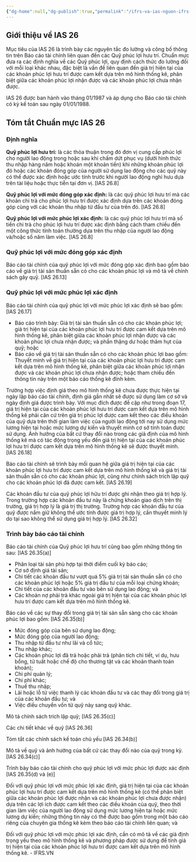 ```yaml
---
{"dg-home":null,"dg-publish":true,"permalink":"/ifrs-va-ias-nguon-ifrs-org/ias/ias-learning/ias-26-accounting-and-reporting-by-retirement-benefit-plans-ifrs-vn/","dgPassFrontmatter":true,"noteIcon":""}
---
```


## Giới thiệu về IAS 26


Mục tiêu của IAS 26 là trình bày các nguyên tắc đo lường và công bố thông tin trên Báo cáo tài chính liên quan đến các Quỹ phúc lợi hưu trí. Chuẩn mực đưa ra các định nghĩa về các Quỹ phúc lợi, quy định cách thức đo lường đối với mỗi loại khác nhau, đặc biệt là vấn đề liên quan đến giá trị hiện tại của các khoản phúc lợi hưu trí được cam kết dựa trên mô hình thống kê, phân biệt giữa các khoản phúc lợi nhận được và các khoản phúc lợi chưa nhận được.

IAS 26 được ban hành vào tháng 01/1987 và áp dụng cho Báo cáo tài chính có kỳ kế toán sau ngày 01/01/1988.

## Tóm tắt Chuẩn mực IAS 26

### Định nghĩa

**Quỹ phúc lợi hưu trí:** là các thỏa thuận trong đó đơn vị cung cấp phúc lợi cho người lao động trong hoặc sau khi chấm dứt phục vụ (dưới hình thức thu nhập hàng năm hoặc khoán một khoản tiền) khi những khoản phúc lợi đó hoặc các khoản đóng góp của người sử dụng lao động cho các quỹ này có thể được xác định hoặc ước tính trước khi người lao động nghỉ hưu dựa trên tài liệu hoặc thực tiễn tại đơn vị. [IAS 26.8]

**Quỹ phúc lợi với mức đóng góp xác định:** là các quỹ phúc lợi hưu trí mà các khoản chi trả cho phúc lợi hưu trí được xác định dựa trên các khoản đóng góp cùng với các khoản thu nhập từ đầu tư của trên đó. [IAS 26.8]

**Quỹ phúc lợi với mức phúc lợi xác định:** là các quỹ phúc lợi hưu trí mà số tiền chi trả cho phúc lợi hưu trí được xác định bằng cách tham chiếu đến một công thức tính toán thường dựa trên thu nhập của người lao động và/hoặc số năm làm việc. [IAS 26.8]

### Quỹ phúc lợi với mức đóng góp xác định

Báo cáo tài chính của quỹ phúc lợi với mức đóng góp xác định bao gồm báo cáo về giá trị tài sản thuần sẵn có cho các khoản phúc lợi và mô tả về chính sách gây quỹ. [IAS 26.13]

### Quỹ phúc lợi với mức phúc lợi xác định

Báo cáo tài chính của quỹ phúc lợi với mức phúc lợi xác định sẽ bao gồm: [IAS 26.17]

- Báo cáo trình bày: Giá trị tài sản thuần sẵn có cho các khoản phúc lợi; giá trị hiện tại của các khoản phúc lợi hưu trí được cam kết dựa trên mô hình thống kê, phân biệt giữa các khoản phúc lợi nhận được và các khoản phúc lợi chưa nhận được; và phần thặng dư hoặc thâm hụt của quỹ; hoặc
- Báo cáo về giá trị tài sản thuần sẵn có cho các khoản phúc lợi bao gồm: Thuyết minh về giá trị hiện tại của các khoản phúc lợi hưu trí được cam kết dựa trên mô hình thống kê, phân biệt giữa các khoản phúc lợi nhận được và các khoản phúc lợi chưa nhận được; hoặc tham chiếu đến thông tin này trên một báo cáo thống kê đính kèm.

Trường hợp việc định giá theo mô hình thống kê chưa được thực hiện tại ngày lập báo cáo tài chính, định giá gần nhất sẽ được sử dụng làm cơ sở và ngày định giá được trình bày. Với mục đích được đề cập như trong đoạn 17, giá trị hiện tại của các khoản phúc lợi hưu trí được cam kết dựa trên mô hình thống kê phải căn cứ trên giá trị phúc lợi được cam kết theo các điều khoản của quỹ dựa trên thời gian làm việc của người lao động tới nay sử dụng mức lương hiện tại hoặc mức lương dự kiến và thuyết minh cơ sở tính toán được sử dụng. Ảnh hưởng của bất cứ thay đổi nào trong các giả định của mô hình thống kê mà có tác động trọng yếu đến giá trị hiện tại của các khoản phúc lợi hưu trí được cam kết dựa trên mô hình thống kê sẽ được thuyết minh. [IAS 26.18]

Báo cáo tài chính sẽ trình bày mối quan hệ giữa giá trị hiện tại của các khoản phúc lợi hưu trí được cam kết dựa trên mô hình thống kê và giá trị tài sản thuần sẵn có cho các khoản phúc lợi, cũng như chính sách trích lập quỹ cho các khoản phúc lợi đã được cam kết. [IAS 26.19]

Các khoản đầu tư của quỹ phúc lợi hữu trí được ghi nhận theo giá trị hợp lý. Trong trường hợp các khoản đầu tư này là chứng khoán giao dịch trên thị trường, giá trị hợp lý là giá trị thị trường. Trường hợp các khoản đầu tư của quỹ được nắm giữ không thể ước tính được giá trị hợp lý, cần thuyết minh lý do tại sao không thể sử dụng giá trị hợp lý. [IAS 26.32]

### Trình bày báo cáo tài chính

Báo cáo tài chính của Quỹ phúc lợi hưu trí cũng bao gồm những thông tin sau: [IAS 26.35(a)]

- Phân loại tài sản phù hợp tại thời điểm cuối kỳ báo cáo;
- Cơ sở định giá tài sản;
- Chi tiết các khoản đầu tư vượt quá 5% giá trị tài sản thuần sẵn có cho các khoản phúc lợi hoặc 5% giá trị đầu tư của mỗi loại chứng khoán;
- Chi tiết của các khoản đầu tư vào bên sử dụng lao động; và
- Các khoản nợ phải trả khác ngoài giá trị hiện tại của các khoản phúc lợi hưu trí được cam kết dựa trên mô hình thống kê.

Báo cáo về các sự thay đổi trong giá trị tài sản sẵn sàng cho các khoản phúc lợi bao gồm: [IAS 26.35(b)]

- Mức đóng góp của bên sử dụng lao động;
- Mức đóng góp của người lao động;
- Thu nhập từ đầu tư như lãi và cổ tức;
- Thu nhập khác;
- Các khoản phúc lợi đã trả hoặc phải trả (phân tích chi tiết, ví dụ, hưu bổng, tử tuất hoặc chế độ cho thương tật và các khoản thanh toán khoán);
- Chi phí quản lý;
- Chi phí khác;
- Thuế thu nhập;
- Lãi hoặc lỗ từ việc thanh lý các khoản đầu tư và các thay đổi trong giá trị của các khoản đầu tư; và
- Việc điều chuyển vốn từ quỹ này sang quỹ khác.

Mô tả chính sách trích lập quỹ; [IAS 26.35(c)]

Các chi tiết khác về quỹ [IAS 26.36]

Tóm tắt các chính sách kế toán chủ yếu [IAS 26.34(b)]

Mô tả về quỹ và ảnh hưởng của bất cứ các thay đổi nào của quỹ trong kỳ. [IAS 26.34(c)]

Trình bày báo cáo tài chính cho quỹ phúc lợi với mức phúc lợi được xác định [IAS 26.35(d) và (e)]

Đối với quỹ phúc lợi với mức phúc lợi xác định, giá trị hiện tại của các khoản phúc lợi hưu trí được cam kết dựa trên mô hình thống kê (có thể phân biệt giữa các khoản phúc lợi được nhận và các khoản phúc lợi chưa được nhận) dựa trên các lợi ích được cam kết theo các điều khoản của quỹ, theo thời gian làm việc của người lao động sử dụng mức lương hiện tại hoặc mức lương dự kiến; những thông tin này có thể được bao gồm trong một báo cáo riêng của chuyên gia thống kê kèm theo báo cáo tài chính liên quan; và

Đối với quỹ phúc lợi với mức phúc lợi xác định, cần có mô tả về các giả định trọng yếu theo mô hình thống kê và phương pháp được sử dụng để tính giá trị hiện tại của các khoản phúc lợi hưu trí được cam kết dựa trên mô hình thống kê. - IFRS.VN